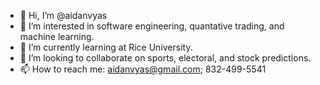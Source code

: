 - 👋 Hi, I’m @aidanvyas
- 👀 I’m interested in software engineering, quantative trading, and machine learning.
- 🌱 I’m currently learning at Rice University.
- 💞️ I’m looking to collaborate on sports, electoral, and stock predictions.
- 📫 How to reach me: aidanvyas@gmail.com; 832-499-5541
